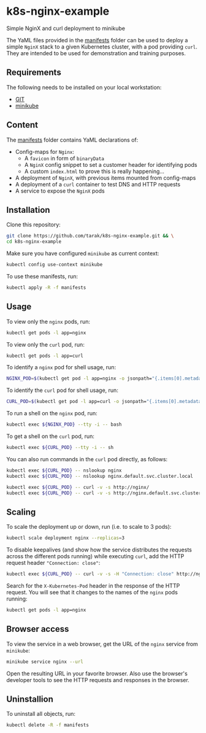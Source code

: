# k8s-nginx-example

Simple NginX and curl deployment to minikube

The YaML files provided in the [manifests](manifests) folder can be used to
deploy a simple `NginX` stack to a given Kubernetes cluster, with a pod
providing `curl`. They are intended to be used for demonstration and training
purposes.

## Requirements

The following needs to be installed on your local workstation:

* [GIT](https://git-scm.com/downloads)
* [minikube](https://kubernetes.io/de/docs/tasks/tools/install-minikube/)

## Content

The [manifests](manifests) folder contains YaML declarations of:

* Config-maps for `Nginx`:
  - A `favicon` in form of `binaryData`
  - A `NginX` config snippet to set a customer header for identifying pods
  - A custom `index.html` to prove this is really happening...
* A deployment of `NginX`, with previous items mounted from config-maps
* A deployment of a `curl` container to test DNS and HTTP requests
* A service to expose the `NginX` pods

## Installation

Clone this repository:

```bash
git clone https://github.com/tarak/k8s-nginx-example.git && \
cd k8s-nginx-example
```

Make sure you have configured `minikube` as current context:

```bash
kubectl config use-context minikube
```

To use these manifests, run:

```bash
kubectl apply -R -f manifests
```

## Usage

To view only the `nginx` pods, run:

```bash
kubectl get pods -l app=nginx
```

To view only the `curl` pod, run:

```bash
kubectl get pods -l app=curl
```

To identify a `nginx` pod for shell usage, run:

```bash
NGINX_POD=$(kubectl get pod -l app=nginx -o jsonpath="{.items[0].metadata.name}")
```

To identify the `curl` pod for shell usage, run:

```bash
CURL_POD=$(kubectl get pod -l app=curl -o jsonpath="{.items[0].metadata.name}")
```

To run a shell on the `nginx` pod, run:

```bash
kubectl exec ${NGINX_POD} --tty -i -- bash
```

To get a shell on the `curl` pod, run:

```bash
kubectl exec ${CURL_POD} --tty -i -- sh
```

You can also run commands in the `curl` pod directly, as follows:

```bash
kubectl exec ${CURL_POD} -- nslookup nginx
kubectl exec ${CURL_POD} -- nslookup nginx.default.svc.cluster.local

kubectl exec ${CURL_POD} -- curl -v -s http://nginx/
kubectl exec ${CURL_POD} -- curl -v -s http://nginx.default.svc.cluster.local/
```

## Scaling

To scale the deployment up or down, run (i.e. to scale to 3 pods):

```bash
kubectl scale deployment nginx --replicas=3
```

To disable keepalives (and show how the service distributes the requests across
the different pods running) while executing `curl`, add the HTTP request header
`"Connection: close"`:

```bash
kubectl exec ${CURL_POD} -- curl -v -s -H "Connection: close" http://nginx/
```

Search for the `X-Kubernetes-Pod` header in the response of the HTTP request.
You will see that it changes to the names of the `nginx` pods running:

```bash
kubectl get pods -l app=nginx
```

## Browser access

To view the service in a web browser, get the URL of the `nginx` service from
`minikube`:

```bash
minikube service nginx --url
```

Open the resulting URL in your favorite browser. Also use the browser's
developer tools to see the HTTP requests and responses in the browser.

## Uninstallion

To uninstall all objects, run:

```bash
kubectl delete -R -f manifests
```

